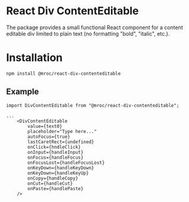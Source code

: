 # React Div ContentEditable

The package provides a small functional React component for a content editable div limited to plain text (no formatting "bold", "italic", etc.).


# Installation

```
npm install @mroc/react-div-contenteditable
```


## Example

```
import DivContentEditable from "@mroc/react-div-contenteditable";

...
    <DivContentEditable
        value={text0}
        placeholder="Type here..."
        autoFocus={true}
        lastCaretRect={undefined}
        onClick={hndleClick}
        onInput={handleInput}
        onFocus={handleFocus}
        onFocusLost={handleFocusLost}
        onKeyDown={handleKeyDown}
        onKeyDown={handleKeyUp}
        onCopy={handleCopy}
        onCut={handleCut}
        onPaste={handlePaste}
    />
```
